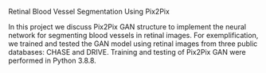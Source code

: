 Retinal Blood Vessel Segmentation Using Pix2Pix

 In this project we discuss Pix2Pix GAN structure to implement the neural network for segmenting blood vessels in retinal images. For exemplification, we trained and tested the GAN model using retinal images from three public databases: CHASE and DRIVE. Training and testing of Pix2Pix GAN were performed in Python 3.8.8.
